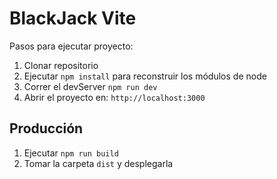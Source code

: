 # BlackJack Vite

Pasos para ejecutar proyecto:

1. Clonar repositorio
2. Ejecutar ```npm install``` para reconstruir los módulos de node
3. Correr el devServer ```npm run dev```
4. Abrir el proyecto en: ```http://localhost:3000```
## Producción

1. Ejecutar ```npm run build```
2. Tomar la carpeta ```dist``` y desplegarla
